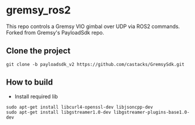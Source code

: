 # gremsy_ros2
This repo controls a Gremsy VIO gimbal over UDP via ROS2 commands. Forked from Gremsy's PayloadSdk repo.

## Clone the project

```
git clone -b payloadsdk_v2 https://github.com/castacks/GremsySdk.git
```


## How to build
- Install required lib
```
sudo apt-get install libcurl4-openssl-dev libjsoncpp-dev
sudo apt-get install libgstreamer1.0-dev libgstreamer-plugins-base1.0-dev
```
